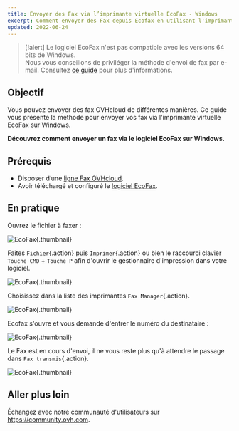 ```yaml
---
title: Envoyer des Fax via l’imprimante virtuelle EcoFax - Windows
excerpt: Comment envoyer des Fax depuis Ecofax en utilisant l'imprimante virtuelle - Version Windows
updated: 2022-06-24
---
```


> [!alert]
> Le logiciel EcoFax n'est pas compatible avec les versions 64 bits de Windows.<br>
> Nous vous conseillons de priviléger la méthode d'envoi de fax par e-mail. Consultez [ce guide](/pages/web_cloud/phone_and_fax/fax/envoyer_des_fax_et_creer_des_campagnes_par_e_mail) pour plus d'informations.

## Objectif

Vous pouvez envoyer des fax OVHcloud de différentes manières. Ce guide vous présente la méthode pour envoyer vos fax via l'imprimante virtuelle EcoFax sur Windows.

**Découvrez comment envoyer un fax via le logiciel EcoFax sur Windows.**

## Prérequis

- Disposer d’une [ligne Fax OVHcloud](/links/telecom/fax).
- Avoir téléchargé et configuré le [logiciel EcoFax](https://www.ovhtelecom.fr/fax/logiciel-ecofax.xml).

## En pratique

Ouvrez le fichier à faxer :

![EcoFax](images/img_2496.jpg){.thumbnail}

Faites `Fichier`{.action} puis `Imprimer`{.action} ou bien le raccourci clavier `Touche CMD` + `Touche P` afin d'ouvrir le gestionnaire d'impression dans votre logiciel.

![EcoFax](images/img_2495.jpg){.thumbnail}

Choisissez dans la liste des imprimantes `Fax Manager`{.action}.

![EcoFax](images/img_2494.jpg){.thumbnail}

Ecofax s'ouvre et vous demande d'entrer le numéro du destinataire :

![EcoFax](images/img_2493.jpg){.thumbnail}

Le Fax est en cours d'envoi, il ne vous reste plus qu'à attendre le passage dans `Fax transmis`{.action}.

![EcoFax](images/img_2492.jpg){.thumbnail}

## Aller plus loin

Échangez avec notre communauté d'utilisateurs sur <https://community.ovh.com>.

